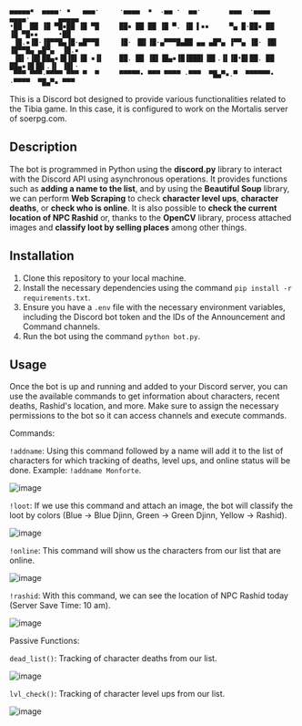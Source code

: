 ```
▄▄▄▄▄▪  ▄▄▄▄· ▪   ▄▄▄·     ·▄▄▄▄  ▪  .▄▄ ·  ▄▄·       ▄▄▄  ·▄▄▄▄      ▄▄▄▄·       ▄▄▄▄▄
•██  ██ ▐█ ▀█▪██ ▐█ ▀█     ██▪ ██ ██ ▐█ ▀. ▐█ ▌▪▪     ▀▄ █·██▪ ██     ▐█ ▀█▪▪     •██  
 ▐█.▪▐█·▐█▀▀█▄▐█·▄█▀▀█     ▐█· ▐█▌▐█·▄▀▀▀█▄██ ▄▄ ▄█▀▄ ▐▀▀▄ ▐█· ▐█▌    ▐█▀▀█▄ ▄█▀▄  ▐█.▪
 ▐█▌·▐█▌██▄▪▐█▐█▌▐█ ▪▐▌    ██. ██ ▐█▌▐█▄▪▐█▐███▌▐█▌.▐▌▐█•█▌██. ██     ██▄▪▐█▐█▌.▐▌ ▐█▌·
 ▀▀▀ ▀▀▀·▀▀▀▀ ▀▀▀ ▀  ▀     ▀▀▀▀▀• ▀▀▀ ▀▀▀▀ ·▀▀▀  ▀█▄▀▪.▀  ▀▀▀▀▀▀•     ·▀▀▀▀  ▀█▄▀▪ ▀▀▀ 
```


This is a Discord bot designed to provide various functionalities related to the Tibia game. In this case, it is configured to work on the Mortalis server of soerpg.com.

## Description

The bot is programmed in Python using the **discord.py** library to interact with the Discord API using asynchronous operations. It provides functions such as **adding a name to the list**, and by using the **Beautiful Soup** library, we can perform **Web Scraping** to check **character level ups**, **character deaths**, or **check who is online**. It is also possible to **check the current location of NPC Rashid** or, thanks to the **OpenCV** library, process attached images and **classify loot by selling places** among other things.

## Installation

1. Clone this repository to your local machine.
2. Install the necessary dependencies using the command `pip install -r requirements.txt`.
3. Ensure you have a `.env` file with the necessary environment variables, including the Discord bot token and the IDs of the Announcement and Command channels.
4. Run the bot using the command `python bot.py`.

## Usage

Once the bot is up and running and added to your Discord server, you can use the available commands to get information about characters, recent deaths, Rashid's location, and more. Make sure to assign the necessary permissions to the bot so it can access channels and execute commands.

Commands:

`!addname`: Using this command followed by a name will add it to the list of characters for which tracking of deaths, level ups, and online status will be done. Example: `!addname Monforte`.

![image](https://github.com/MonforteGG/soe-bot/assets/148546500/b0007c5a-28b8-4bab-bd78-7440eb30d90f)

`!loot`: If we use this command and attach an image, the bot will classify the loot by colors (Blue -> Blue Djinn, Green -> Green Djinn, Yellow -> Rashid).

![image](https://github.com/MonforteGG/soe-bot/assets/148546500/f9c0ed8a-77be-4fe5-ac60-8c7e33eb4b4c)

`!online`: This command will show us the characters from our list that are online.

![image](https://github.com/MonforteGG/soe-bot/assets/148546500/393c7ea8-2f36-4587-afe7-f70597a011d8)

`!rashid`: With this command, we can see the location of NPC Rashid today (Server Save Time: 10 am).

![image](https://github.com/MonforteGG/soe-bot/assets/148546500/ba19a96d-b1b2-4cf9-9c69-327e597f962c)

Passive Functions:

`dead_list()`: Tracking of character deaths from our list.

![image](https://github.com/MonforteGG/soe-bot/assets/148546500/a512e47d-74ee-47b6-b984-ecb89af98255)

`lvl_check()`: Tracking of character level ups from our list.

![image](https://github.com/MonforteGG/soe-bot/assets/148546500/f58394be-780f-433f-9dd2-f0ca508fbb97)



